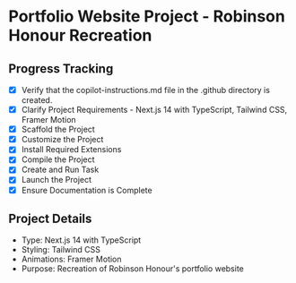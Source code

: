 # Portfolio Website Project - Robinson Honour Recreation

## Progress Tracking

- [x] Verify that the copilot-instructions.md file in the .github directory is created.
- [x] Clarify Project Requirements - Next.js 14 with TypeScript, Tailwind CSS, Framer Motion
- [x] Scaffold the Project
- [x] Customize the Project
- [x] Install Required Extensions
- [x] Compile the Project
- [x] Create and Run Task
- [x] Launch the Project
- [x] Ensure Documentation is Complete

## Project Details

- Type: Next.js 14 with TypeScript
- Styling: Tailwind CSS
- Animations: Framer Motion
- Purpose: Recreation of Robinson Honour's portfolio website
